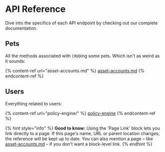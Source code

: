 # API Reference

Dive into the specifics of each API endpoint by checking out our complete documentation.

## Pets

All the methods associated with `CRUD`ing some pets. Which isn't as weird as it sounds:

{% content-ref url="asset-accounts.md" %}
[asset-accounts.md](asset-accounts.md)
{% endcontent-ref %}

## Users

Everything related to users:

{% content-ref url="policy-engine/" %}
[policy-engine](policy-engine/)
{% endcontent-ref %}

{% hint style="info" %}
**Good to know:** Using the 'Page Link' block lets you link directly to a page. If this page's name, URL or parent location changes, the reference will be kept up to date. You can also mention a page – like [asset-accounts.md](asset-accounts.md "mention") – if you don't want a block-level link.
{% endhint %}
